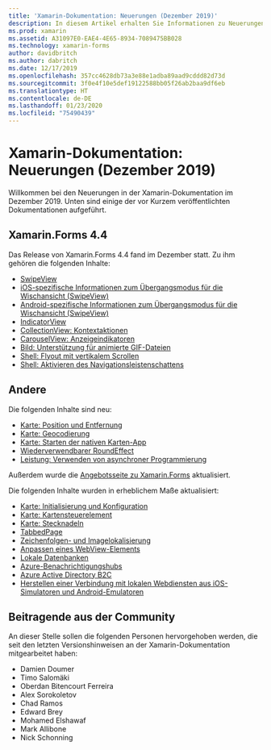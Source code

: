 ```yaml
---
title: 'Xamarin-Dokumentation: Neuerungen (Dezember 2019)'
description: In diesem Artikel erhalten Sie Informationen zu Neuerungen in der Xamarin-Dokumentation im Dezember 2019.
ms.prod: xamarin
ms.assetid: A31097E0-EAE4-4E65-8934-7089475BB028
ms.technology: xamarin-forms
author: davidbritch
ms.author: dabritch
ms.date: 12/17/2019
ms.openlocfilehash: 357cc4628db73a3e88e1adba89aad9cddd82d73d
ms.sourcegitcommit: 3f0e4f10e5def19122588bb05f26ab2baa9df6eb
ms.translationtype: HT
ms.contentlocale: de-DE
ms.lasthandoff: 01/23/2020
ms.locfileid: "75490439"
---
```

# <a name="xamarin-docs-whats-new-december-2019"></a>Xamarin-Dokumentation: Neuerungen (Dezember 2019)

Willkommen bei den Neuerungen in der Xamarin-Dokumentation im Dezember 2019. Unten sind einige der vor Kurzem veröffentlichten Dokumentationen aufgeführt.

## <a name="xamarinforms-44"></a>Xamarin.Forms 4.4

Das Release von Xamarin.Forms 4.4 fand im Dezember statt. Zu ihm gehören die folgenden Inhalte:

- [SwipeView](~/xamarin-forms/user-interface/swipeview.md)
- [iOS-spezifische Informationen zum Übergangsmodus für die Wischansicht (SwipeView)](~/xamarin-forms/platform/ios/swipeview-swipetransitionmode.md)
- [Android-spezifische Informationen zum Übergangsmodus für die Wischansicht (SwipeView)](~/xamarin-forms/platform/android/swipeview-swipetransitionmode.md)
- [IndicatorView](~/xamarin-forms/user-interface/indicatorview.md)
- [CollectionView: Kontextaktionen](~/xamarin-forms/user-interface/collectionview/populate-data.md#context-menus)
- [CarouselView: Anzeigeindikatoren](~/xamarin-forms/user-interface/carouselview/populate-data.md#display-indicators)
- [Bild: Unterstützung für animierte GIF-Dateien](~/xamarin-forms/user-interface/images.md#animated-gifs)
- [Shell: Flyout mit vertikalem Scrollen](~/xamarin-forms/app-fundamentals/shell/flyout.md#flyout-vertical-scroll)
- [Shell: Aktivieren des Navigationsleistenschattens](~/xamarin-forms/app-fundamentals/shell/configuration.md#enable-navigation-bar-shadow)

## <a name="other"></a>Andere

Die folgenden Inhalte sind neu:

- [Karte: Position und Entfernung](~/xamarin-forms/user-interface/map/position-distance.md)
- [Karte: Geocodierung](~/xamarin-forms/user-interface/map/geocoder.md)
- [Karte: Starten der nativen Karten-App](~/xamarin-forms/user-interface/map/native-map-app.md)
- [Wiederverwendbarer RoundEffect](~/xamarin-forms/app-fundamentals/effects/reusable-roundeffect.md)
- [Leistung: Verwenden von asynchroner Programmierung](~/xamarin-forms/deploy-test/performance.md#use-asynchronous-programming)

Außerdem wurde die [Angebotsseite zu Xamarin.Forms](~/xamarin-forms/index.yml) aktualisiert.

Die folgenden Inhalte wurden in erheblichem Maße aktualisiert:

- [Karte: Initialisierung und Konfiguration](~/xamarin-forms/user-interface/map/setup.md)
- [Karte: Kartensteuerelement](~/xamarin-forms/user-interface/map/map.md)
- [Karte: Stecknadeln](~/xamarin-forms/user-interface/map/pins.md)
- [TabbedPage](~/xamarin-forms/app-fundamentals/navigation/tabbed-page.md)
- [Zeichenfolgen- und Imagelokalisierung](~/xamarin-forms/app-fundamentals/localization/text.md)
- [Anpassen eines WebView-Elements](~/xamarin-forms/app-fundamentals/custom-renderer/hybridwebview.md)
- [Lokale Datenbanken](~/xamarin-forms/data-cloud/data/databases.md)
- [Azure-Benachrichtigungshubs](~/xamarin-forms/data-cloud/azure-services/azure-notification-hub.md)
- [Azure Active Directory B2C](~/xamarin-forms/data-cloud/authentication/azure-ad-b2c.md)
- [Herstellen einer Verbindung mit lokalen Webdiensten aus iOS-Simulatoren und Android-Emulatoren](~/cross-platform/deploy-test/connect-to-local-web-services.md)

## <a name="community-contributors"></a>Beitragende aus der Community

An dieser Stelle sollen die folgenden Personen hervorgehoben werden, die seit den letzten Versionshinweisen an der Xamarin-Dokumentation mitgearbeitet haben:

- Damien Doumer
- Timo Salomäki
- Oberdan Bitencourt Ferreira
- Alex Sorokoletov
- Chad Ramos
- Edward Brey
- Mohamed Elshawaf
- Mark Allibone
- Nick Schonning
